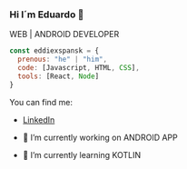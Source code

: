 ### Hi I´m Eduardo 👋
   WEB | ANDROID DEVELOPER
```js
const eddiexspansk = {
  prenous: "he" | "him",
  code: [Javascript, HTML, CSS],
  tools: [React, Node]
}
```

You can find me: 

- [LinkedIn](https://www.linkedin.com/in/eduardo-pinto-producer)

- 🔭 I’m currently working on ANDROID APP
- 🌱 I’m currently learning KOTLIN


